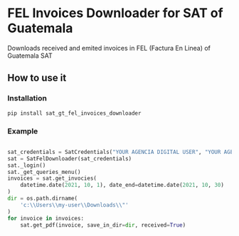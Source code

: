 # FEL Invoices Downloader for SAT of Guatemala

Downloads received and emited invoices in FEL (Factura En Linea) of Guatemala SAT

## How to use it

### Installation

`pip install sat_gt_fel_invoices_downloader`


### Example

```python

sat_credentials = SatCredentials("YOUR AGENCIA DIGITAL USER", "YOUR AGENCIA DIGITAL PASSWORD")
sat = SatFelDownloader(sat_credentials)
sat._login()
sat._get_queries_menu()
invoices = sat.get_invocies(
    datetime.date(2021, 10, 1), date_end=datetime.date(2021, 10, 30)
)
dir = os.path.dirname(
    'c:\\Users\\my-user\\Downloads\\"'
)
for invoice in invoices:
    sat.get_pdf(invoice, save_in_dir=dir, received=True)

```